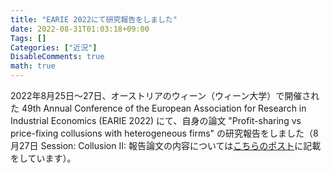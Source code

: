 ```yaml
---
title: "EARIE 2022にて研究報告をしました"
date: 2022-08-31T01:03:18+09:00
Tags: []
Categories: ["近況"]
DisableComments: true
math: true
---
```


2022年8月25日〜27日、オーストリアのウィーン（ウィーン大学）で開催された 49th Annual Conference of the European Association for Research in Industrial Economics (EARIE 2022) にて、自身の論文 "Profit-sharing vs price-fixing collusions with heterogeneous firms" の研究報告をしました（8月27日 Session: Collusion II: 報告論文の内容については[こちらのポスト](https://httrksk.github.io/jp/post/20211125/)に記載をしています）。
